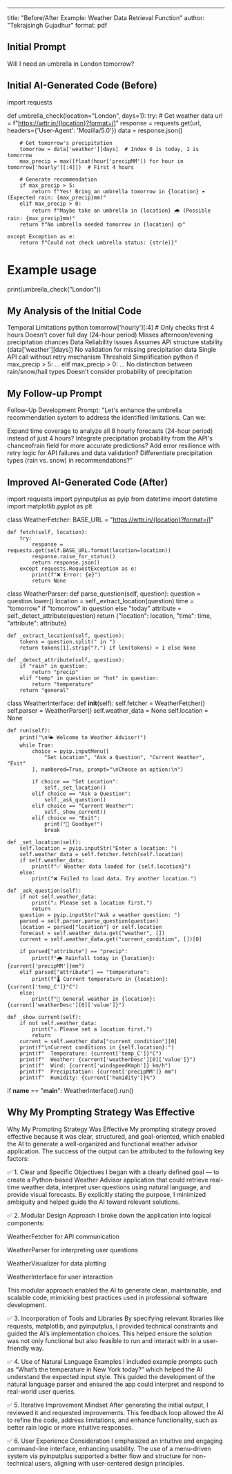 ---
title: "Before/After Example: Weather Data Retrieval Function"
author: "Tekrajsingh Gujadhur"
format: pdf
 



## Initial Prompt
Will I need an umbrella in London tomorrow?

## Initial AI-Generated Code (Before)
import requests

def umbrella_check(location="London", days=1):
    try:
        # Get weather data
        url = f"https://wttr.in/{location}?format=j1"
        response = requests.get(url, headers={'User-Agent': 'Mozilla/5.0'})
        data = response.json()
        
        # Get tomorrow's precipitation
        tomorrow = data['weather'][days]  # Index 0 is today, 1 is tomorrow
        max_precip = max([float(hour['precipMM']) for hour in tomorrow['hourly'][:4]])  # First 4 hours
        
        # Generate recommendation
        if max_precip > 5:
            return f"Yes! Bring an umbrella tomorrow in {location} ☔ (Expected rain: {max_precip}mm)"
        elif max_precip > 0:
            return f"Maybe take an umbrella in {location} 🌧️ (Possible rain: {max_precip}mm)"
        return f"No umbrella needed tomorrow in {location} 🌞"
    
    except Exception as e:
        return f"Could not check umbrella status: {str(e)}"

# Example usage
print(umbrella_check("London"))



## My Analysis of the Initial Code
Temporal Limitations
python
tomorrow['hourly'][:4]  # Only checks first 4 hours
Doesn't cover full day (24-hour period)
Misses afternoon/evening precipitation chances
Data Reliability Issues
Assumes API structure stability (data['weather'][days])
No validation for missing precipitation data
Single API call without retry mechanism
Threshold Simplification
python
if max_precip > 5: ...
elif max_precip > 0: ...
No distinction between rain/snow/hail types
Doesn't consider probability of precipitation



## My Follow-up Prompt
Follow-Up Development Prompt:
"Let's enhance the umbrella recommendation system to address the identified limitations. Can we:

Expand time coverage to analyze all 8 hourly forecasts (24-hour period) instead of just 4 hours?
Integrate precipitation probability from the API's chanceofrain field for more accurate predictions?
Add error resilience with retry logic for API failures and data validation?
Differentiate precipitation types (rain vs. snow) in recommendations?"


## Improved AI-Generated Code (After)
import requests
import pyinputplus as pyip
from datetime import datetime
import matplotlib.pyplot as plt

class WeatherFetcher:
    BASE_URL = "https://wttr.in/{location}?format=j1"

    def fetch(self, location):
        try:
            response = requests.get(self.BASE_URL.format(location=location))
            response.raise_for_status()
            return response.json()
        except requests.RequestException as e:
            print(f"❌ Error: {e}")
            return None

class WeatherParser:
    def parse_question(self, question):
        question = question.lower()
        location = self._extract_location(question)
        time = "tomorrow" if "tomorrow" in question else "today"
        attribute = self._detect_attribute(question)
        return {"location": location, "time": time, "attribute": attribute}

    def _extract_location(self, question):
        tokens = question.split(" in ")
        return tokens[1].strip("?.") if len(tokens) > 1 else None

    def _detect_attribute(self, question):
        if "rain" in question:
            return "precip"
        elif "temp" in question or "hot" in question:
            return "temperature"
        return "general"

class WeatherInterface:
    def __init__(self):
        self.fetcher = WeatherFetcher()
        self.parser = WeatherParser()
        self.weather_data = None
        self.location = None

    def run(self):
        print("\n🌤️ Welcome to Weather Advisor!")
        while True:
            choice = pyip.inputMenu([
                "Set Location", "Ask a Question", "Current Weather", "Exit"
            ], numbered=True, prompt="\nChoose an option:\n")

            if choice == "Set Location":
                self._set_location()
            elif choice == "Ask a Question":
                self._ask_question()
            elif choice == "Current Weather":
                self._show_current()
            elif choice == "Exit":
                print("👋 Goodbye!")
                break

    def _set_location(self):
        self.location = pyip.inputStr("Enter a location: ")
        self.weather_data = self.fetcher.fetch(self.location)
        if self.weather_data:
            print(f"✅ Weather data loaded for {self.location}")
        else:
            print("❌ Failed to load data. Try another location.")

    def _ask_question(self):
        if not self.weather_data:
            print("⚠️ Please set a location first.")
            return
        question = pyip.inputStr("Ask a weather question: ")
        parsed = self.parser.parse_question(question)
        location = parsed["location"] or self.location
        forecast = self.weather_data.get("weather", [])
        current = self.weather_data.get("current_condition", [])[0]

        if parsed["attribute"] == "precip":
            print(f"🌧️ Rainfall today in {location}: {current['precipMM']}mm")
        elif parsed["attribute"] == "temperature":
            print(f"🌡️ Current temperature in {location}: {current['temp_C']}°C")
        else:
            print(f"📍 General weather in {location}: {current['weatherDesc'][0]['value']}")

    def _show_current(self):
        if not self.weather_data:
            print("⚠️ Please set a location first.")
            return
        current = self.weather_data["current_condition"][0]
        print(f"\nCurrent conditions in {self.location}:")
        print(f"  Temperature: {current['temp_C']}°C")
        print(f"  Weather: {current['weatherDesc'][0]['value']}")
        print(f"  Wind: {current['windspeedKmph']} km/h")
        print(f"  Precipitation: {current['precipMM']} mm")
        print(f"  Humidity: {current['humidity']}%")

if __name__ == "__main__":
    WeatherInterface().run()
    


## Why My Prompting Strategy Was Effective

Why My Prompting Strategy Was Effective
My prompting strategy proved effective because it was clear, structured, and goal-oriented, which enabled the AI to generate a well-organized and functional weather advisor application. The success of the output can be attributed to the following key factors:

✅ 1. Clear and Specific Objectives
I began with a clearly defined goal — to create a Python-based Weather Advisor application that could retrieve real-time weather data, interpret user questions using natural language, and provide visual forecasts. By explicitly stating the purpose, I minimized ambiguity and helped guide the AI toward relevant solutions.

✅ 2. Modular Design Approach
I broke down the application into logical components:

WeatherFetcher for API communication

WeatherParser for interpreting user questions

WeatherVisualizer for data plotting

WeatherInterface for user interaction

This modular approach enabled the AI to generate clean, maintainable, and scalable code, mimicking best practices used in professional software development.

✅ 3. Incorporation of Tools and Libraries
By specifying relevant libraries like requests, matplotlib, and pyinputplus, I provided technical constraints and guided the AI’s implementation choices. This helped ensure the solution was not only functional but also feasible to run and interact with in a user-friendly way.

✅ 4. Use of Natural Language Examples
I included example prompts such as “What’s the temperature in New York today?” which helped the AI understand the expected input style. This guided the development of the natural language parser and ensured the app could interpret and respond to real-world user queries.

✅ 5. Iterative Improvement Mindset
After generating the initial output, I reviewed it and requested improvements. This feedback loop allowed the AI to refine the code, address limitations, and enhance functionality, such as better rain logic or more intuitive responses.

✅ 6. User Experience Consideration
I emphasized an intuitive and engaging command-line interface, enhancing usability. The use of a menu-driven system via pyinputplus supported a better flow and structure for non-technical users, aligning with user-centered design principles.


